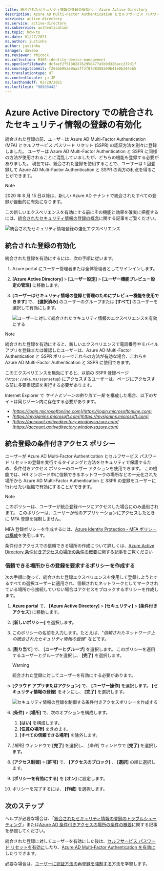 ```yaml
---
title: 統合されたセキュリティ情報の登録の有効化 - Azure Active Directory
description: Azure AD Multi-Factor Authentication とセルフサービス パスワード リセットの統合された登録によってエンドユーザー エクスペリエンスを簡略化する方法について説明します。
services: active-directory
ms.service: active-directory
ms.subservice: authentication
ms.topic: how-to
ms.date: 01/27/2021
ms.author: justinha
author: justinha
manager: daveba
ms.reviewer: rhicock
ms.collection: M365-identity-device-management
ms.openlocfilehash: dcfaef2f518028762958477a5b0d326acc237d1f
ms.sourcegitcommit: f28ebb95ae9aaaff3f87d8388a09b41e0b3445b5
ms.translationtype: HT
ms.contentlocale: ja-JP
ms.lasthandoff: 03/29/2021
ms.locfileid: "98938442"
---
```

# <a name="enable-combined-security-information-registration-in-azure-active-directory"></a>Azure Active Directory での統合されたセキュリティ情報の登録の有効化

統合された登録の前、ユーザーは Azure AD Multi-Factor Authentication (MFA) とセルフサービス パスワード リセット (SSPR) の認証方法を別々に登録しました。 ユーザーは Azure AD Multi-Factor Authentication と SSPR に同様の方法が使用されることに混乱していましたが、どちらの機能も登録する必要がありました。 現在では、統合された登録を使用することで、ユーザーは 1 回登録して Azure AD Multi-Factor Authentication と SSPR の両方の利点を得ることができます。

> [!NOTE]
> 2020 年 8 月 15 日以降は、新しい Azure AD テナントで統合されたすべての登録が自動的に有効になります。 

この新しいエクスペリエンスを有効にする前にその機能と効果を確実に把握するには、[統合されたセキュリティ情報の登録の概念](concept-registration-mfa-sspr-combined.md)に関する記事をご覧ください。

![統合されたセキュリティ情報登録の強化エクスペリエンス](media/howto-registration-mfa-sspr-combined/combined-security-info-more-required.png)

## <a name="enable-combined-registration"></a>統合された登録の有効化

統合された登録を有効にするには、次の手順に従います。

1. Azure portal にユーザー管理者または全体管理者としてサインインします。
2. **[Azure Active Directory]**  >  **[ユーザー設定]**  >  **[ユーザー機能プレビュー設定の管理]** に移動します。
3. **[ユーザーはセキュリティ情報の登録と管理のためにプレビュー機能を使用できます]** で、 **[選択済み]** のユーザーのグループまたは **[すべて]** のユーザーを選択して有効にします。

   ![ユーザーに対して統合されたセキュリティ情報のエクスペリエンスを有効にする](media/howto-registration-mfa-sspr-combined/enable-the-combined-security-info.png)

> [!NOTE]
> 統合された登録を有効にすると、新しいエクスペリエンスで電話番号やモバイル アプリを登録または確認したユーザーは、Azure AD Multi-Factor Authentication と SSPR ポリシーでこれらの方法が有効な場合、これらを Azure AD Multi-Factor Authentication と SSPR に使用できます。
>
> このエクスペリエンスを無効にすると、以前の SSPR 登録ページ (`https://aka.ms/ssprsetup`) にアクセスするユーザーは、ページにアクセスする前に多要素認証を実行する必要があります。

Internet Explorer で *サイトとゾーンの割り当て一覧* を構成した場合、以下のサイトは同じゾーン内に存在する必要があります。

* *[https://login.microsoftonline.com](https://login.microsoftonline.com)*
* *[https://mysignins.microsoft.com](https://mysignins.microsoft.com)*
* *[https://account.activedirectory.windowsazure.com](https://account.activedirectory.windowsazure.com)*

## <a name="conditional-access-policies-for-combined-registration"></a>統合登録の条件付きアクセス ポリシー

ユーザーが Azure AD Multi-Factor Authentication とセルフサービス パスワード リセットの登録を実行するタイミングと方法をセキュリティで保護するため、条件付きアクセス ポリシーのユーザー アクションを使用できます。 この機能では、HR オンボード中に信頼できるネットワークの場所などの一元化された場所から Azure AD Multi-Factor Authentication と SSPR の登録をユーザーに行わせたい組織で有効にすることができます。

> [!NOTE]
> このポリシーは、ユーザーが統合登録ページにアクセスした場合にのみ適用されます。 このポリシーは、ユーザーが他のアプリケーションにアクセスしたときに MFA 登録を強制しません。
>
> MFA 登録ポリシーを作成するには、[Azure Identity Protection - MFA ポリシーの構成](../identity-protection/howto-identity-protection-configure-mfa-policy.md)を使用します。

条件付きアクセスでの信頼できる場所の作成について詳しくは、[Azure Active Directory 条件付きアクセスの場所の条件の概要](../conditional-access/location-condition.md#named-locations)に関する記事をご覧ください

### <a name="create-a-policy-to-require-registration-from-a-trusted-location"></a>信頼できる場所からの登録を要求するポリシーを作成する

次の手順に従って、統合された登録エクスペリエンスを使用して登録しようとするすべての選択ユーザーに適用され、信頼されたネットワークとしてマークされている場所から接続していない場合はアクセスをブロックするポリシーを作成します。

1. **Azure portal** で、 **[Azure Active Directory]**  >  **[セキュリティ]**  >  **[条件付きアクセス]** に移動します。
1. **[新しいポリシー]** を選択します。
1. このポリシーの名前を入力します。たとえば、"*信頼されたネットワーク上の統合されたセキュリティ情報の登録*" などです。
1. **[割り当て]** で、 **[ユーザーとグループ]** を選択します。 このポリシーを適用するユーザーとグループを選択し、 **[完了]** を選択します。

   > [!WARNING]
   > 統合された登録に対してユーザーを有効にする必要があります。

1. **[クラウド アプリまたはアクション]** で、 **[ユーザー操作]** を選択します。 **[セキュリティ情報の登録]** をオンにし、 **[完了]** を選択します。

    ![セキュリティ情報の登録を制御する条件付きアクセスポリシーを作成する](media/howto-registration-mfa-sspr-combined/require-registration-from-trusted-location.png)

1. **[条件]**  >  **[場所]** で、次のオプションを構成します。
   1. **[はい]** を構成します。
   1. **[任意の場所]** を含めます。
   1. **[すべての信頼できる場所]** を除外します。
1. *[場所]* ウィンドウで **[完了]** を選択し、 *[条件]* ウィンドウで **[完了]** を選択します。
1. **[アクセス制御]**  >  **[許可]** で、 **[アクセスのブロック]** 、 **[選択]** の順に選択します。
1. **[ポリシーを有効にする]** を **[オン]** に設定します。
1. ポリシーを完了するには、 **[作成]** を選択します。

## <a name="next-steps"></a>次のステップ

ヘルプが必要な場合は、「[統合されたセキュリティ情報の登録のトラブルシューティング](howto-registration-mfa-sspr-combined-troubleshoot.md)」または[Azure AD 条件付きアクセスの場所の条件の概要](../conditional-access/location-condition.md)に関する記事を参照してください。

統合された登録に対してユーザーを有効にした後は、[セルフサービス パスワード リセットを有効に](tutorial-enable-sspr.md)したり、[Azure AD Multi-Factor Authentication を有効に](tutorial-enable-azure-mfa.md)したりできます。

必要な場合は、[ユーザーに認証方法の再登録を強制する](howto-mfa-userdevicesettings.md#manage-user-authentication-options)方法を学習します。
